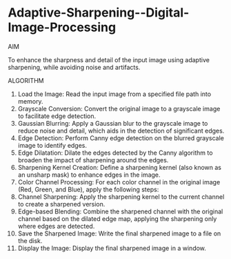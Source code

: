 # Adaptive-Sharpening--Digital-Image-Processing


AIM

To enhance the sharpness and detail of the input image using adaptive sharpening, while avoiding noise and artifacts.

ALGORITHM
1.	Load the Image: Read the input image from a specified file path into memory.
2.	Grayscale Conversion: Convert the original image to a grayscale image to facilitate edge detection.
3.	Gaussian Blurring: Apply a Gaussian blur to the grayscale image to reduce noise and detail, which aids in the detection of significant edges.
4.	Edge Detection: Perform Canny edge detection on the blurred grayscale image to identify edges.
5.	Edge Dilatation: Dilate the edges detected by the Canny algorithm to broaden the impact of sharpening around the edges.
6.	Sharpening Kernel Creation: Define a sharpening kernel (also known as an unsharp mask) to enhance edges in the image.
7.	Color Channel Processing: For each color channel in the original image (Red, Green, and Blue), apply the following steps:
8.	Channel Sharpening: Apply the sharpening kernel to the current channel to create a sharpened version.
9.	Edge-based Blending: Combine the sharpened channel with the original channel based on the dilated edge map, applying the sharpening only where edges are detected.
10.	Save the Sharpened Image: Write the final sharpened image to a file on the disk.
11.	Display the Image: Display the final sharpened image in a window.
